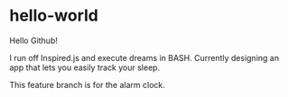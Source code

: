 # hello-world

Hello Github!

I run off Inspired.js and execute dreams in BASH.
Currently designing an app that lets you easily track your sleep.

This feature branch is for the alarm clock.




